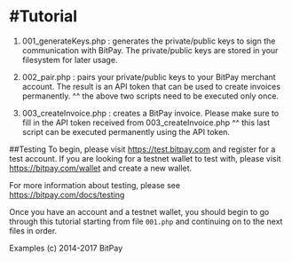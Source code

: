 #Tutorial
==========================

1. 001_generateKeys.php : generates the private/public keys to sign the communication with BitPay. The private/public keys are stored in your filesystem for later usage.
2. 002_pair.php : pairs your private/public keys to your BitPay merchant account. The result is an API token that can be used to create invoices permanently.
^^ the above two scripts need to be executed only once.

3. 003_createInvoice.php : creates a BitPay invoice. Please make sure to fill in the API token received from 003_createInvoice.php
^^ this last script can be executed permanently using the API token.


##Testing
To begin, please visit https://test.bitpay.com and register for a test account.
If you are looking for a testnet wallet to test with, please visit https://bitpay.com/wallet and
create a new wallet. 

For more information about testing, please see https://bitpay.com/docs/testing


Once you have an account and a testnet wallet, you should begin to go through
this tutorial starting from file `001.php` and continuing on to the next
files in order.


Examples (c) 2014-2017 BitPay
